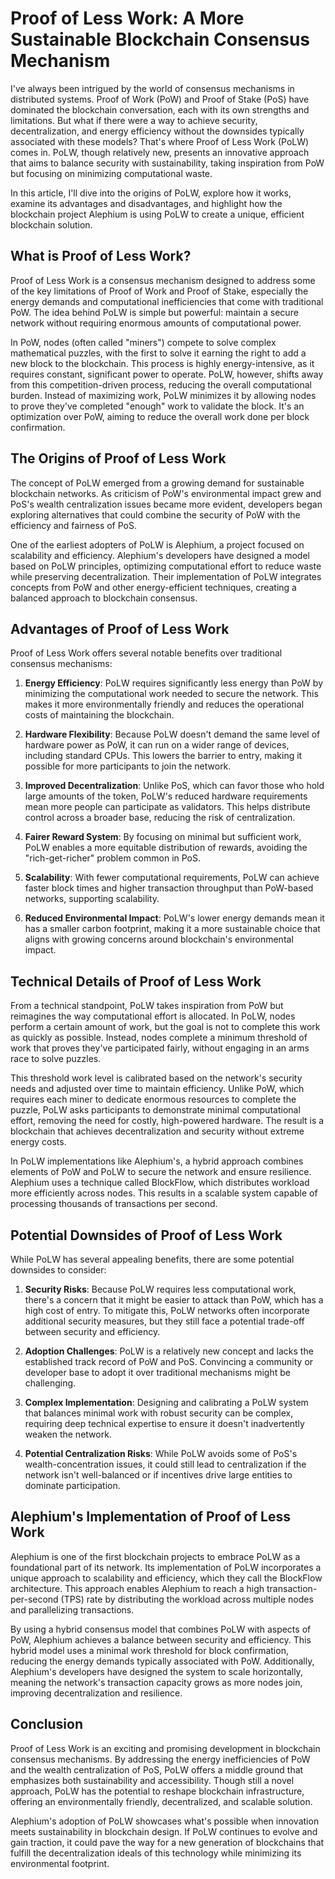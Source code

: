 # Proof of Less Work: A More Sustainable Blockchain Consensus Mechanism 

I've always been intrigued by the world of consensus mechanisms in distributed systems. Proof of Work (PoW) and Proof of Stake (PoS) have dominated the blockchain conversation, each with its own strengths and limitations. But what if there were a way to achieve security, decentralization, and energy efficiency without the downsides typically associated with these models? That's where Proof of Less Work (PoLW) comes in. PoLW, though relatively new, presents an innovative approach that aims to balance security with sustainability, taking inspiration from PoW but focusing on minimizing computational waste.

In this article, I'll dive into the origins of PoLW, explore how it works, examine its advantages and disadvantages, and highlight how the blockchain project Alephium is using PoLW to create a unique, efficient blockchain solution.

## What is Proof of Less Work?

Proof of Less Work is a consensus mechanism designed to address some of the key limitations of Proof of Work and Proof of Stake, especially the energy demands and computational inefficiencies that come with traditional PoW. The idea behind PoLW is simple but powerful: maintain a secure network without requiring enormous amounts of computational power.

In PoW, nodes (often called "miners") compete to solve complex mathematical puzzles, with the first to solve it earning the right to add a new block to the blockchain. This process is highly energy-intensive, as it requires constant, significant power to operate. PoLW, however, shifts away from this competition-driven process, reducing the overall computational burden. Instead of maximizing work, PoLW minimizes it by allowing nodes to prove they've completed "enough" work to validate the block. It's an optimization over PoW, aiming to reduce the overall work done per block confirmation.

## The Origins of Proof of Less Work

The concept of PoLW emerged from a growing demand for sustainable blockchain networks. As criticism of PoW's environmental impact grew and PoS's wealth centralization issues became more evident, developers began exploring alternatives that could combine the security of PoW with the efficiency and fairness of PoS.

One of the earliest adopters of PoLW is Alephium, a project focused on scalability and efficiency. Alephium's developers have designed a model based on PoLW principles, optimizing computational effort to reduce waste while preserving decentralization. Their implementation of PoLW integrates concepts from PoW and other energy-efficient techniques, creating a balanced approach to blockchain consensus.

## Advantages of Proof of Less Work

Proof of Less Work offers several notable benefits over traditional consensus mechanisms:

1. **Energy Efficiency**: PoLW requires significantly less energy than PoW by minimizing the computational work needed to secure the network. This makes it more environmentally friendly and reduces the operational costs of maintaining the blockchain.

2. **Hardware Flexibility**: Because PoLW doesn't demand the same level of hardware power as PoW, it can run on a wider range of devices, including standard CPUs. This lowers the barrier to entry, making it possible for more participants to join the network.

3. **Improved Decentralization**: Unlike PoS, which can favor those who hold large amounts of the token, PoLW's reduced hardware requirements mean more people can participate as validators. This helps distribute control across a broader base, reducing the risk of centralization.

4. **Fairer Reward System**: By focusing on minimal but sufficient work, PoLW enables a more equitable distribution of rewards, avoiding the "rich-get-richer" problem common in PoS.

5. **Scalability**: With fewer computational requirements, PoLW can achieve faster block times and higher transaction throughput than PoW-based networks, supporting scalability.

6. **Reduced Environmental Impact**: PoLW's lower energy demands mean it has a smaller carbon footprint, making it a more sustainable choice that aligns with growing concerns around blockchain's environmental impact.

## Technical Details of Proof of Less Work

From a technical standpoint, PoLW takes inspiration from PoW but reimagines the way computational effort is allocated. In PoLW, nodes perform a certain amount of work, but the goal is not to complete this work as quickly as possible. Instead, nodes complete a minimum threshold of work that proves they've participated fairly, without engaging in an arms race to solve puzzles.

This threshold work level is calibrated based on the network's security needs and adjusted over time to maintain efficiency. Unlike PoW, which requires each miner to dedicate enormous resources to complete the puzzle, PoLW asks participants to demonstrate minimal computational effort, removing the need for costly, high-powered hardware. The result is a blockchain that achieves decentralization and security without extreme energy costs.

In PoLW implementations like Alephium's, a hybrid approach combines elements of PoW and PoLW to secure the network and ensure resilience. Alephium uses a technique called BlockFlow, which distributes workload more efficiently across nodes. This results in a scalable system capable of processing thousands of transactions per second.

## Potential Downsides of Proof of Less Work

While PoLW has several appealing benefits, there are some potential downsides to consider:

1. **Security Risks**: Because PoLW requires less computational work, there's a concern that it might be easier to attack than PoW, which has a high cost of entry. To mitigate this, PoLW networks often incorporate additional security measures, but they still face a potential trade-off between security and efficiency.

2. **Adoption Challenges**: PoLW is a relatively new concept and lacks the established track record of PoW and PoS. Convincing a community or developer base to adopt it over traditional mechanisms might be challenging.

3. **Complex Implementation**: Designing and calibrating a PoLW system that balances minimal work with robust security can be complex, requiring deep technical expertise to ensure it doesn't inadvertently weaken the network.

4. **Potential Centralization Risks**: While PoLW avoids some of PoS's wealth-concentration issues, it could still lead to centralization if the network isn't well-balanced or if incentives drive large entities to dominate participation.

## Alephium's Implementation of Proof of Less Work

Alephium is one of the first blockchain projects to embrace PoLW as a foundational part of its network. Its implementation of PoLW incorporates a unique approach to scalability and efficiency, which they call the BlockFlow architecture. This approach enables Alephium to reach a high transaction-per-second (TPS) rate by distributing the workload across multiple nodes and parallelizing transactions.

By using a hybrid consensus model that combines PoLW with aspects of PoW, Alephium achieves a balance between security and efficiency. This hybrid model uses a minimal work threshold for block confirmation, reducing the energy demands typically associated with PoW. Additionally, Alephium's developers have designed the system to scale horizontally, meaning the network's transaction capacity grows as more nodes join, improving decentralization and resilience.

## Conclusion

Proof of Less Work is an exciting and promising development in blockchain consensus mechanisms. By addressing the energy inefficiencies of PoW and the wealth centralization of PoS, PoLW offers a middle ground that emphasizes both sustainability and accessibility. Though still a novel approach, PoLW has the potential to reshape blockchain infrastructure, offering an environmentally friendly, decentralized, and scalable solution.

Alephium's adoption of PoLW showcases what's possible when innovation meets sustainability in blockchain design. If PoLW continues to evolve and gain traction, it could pave the way for a new generation of blockchains that fulfill the decentralization ideals of this technology while minimizing its environmental footprint.